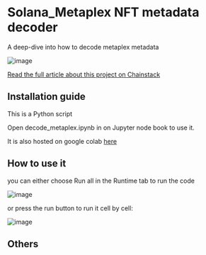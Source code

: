 # Solana_Metaplex NFT metadata decoder
 A deep-dive into how to decode metaplex metadata

![image](https://chainstack.com/wp-content/uploads/2022/06/Solana-metaplex-2048x1084.png)


[Read the full article about this project on Chainstack](https://chainstack.com/the-mystery-of-solana-metaplex-nft-metadata-encoding/)

## Installation guide

This is a Python script

Open decode_metaplex.ipynb in on Jupyter node book to use it.

It is also hosted on google colab [here](https://colab.research.google.com/drive/1NtT-xUL0XPtm4BQI9A7o6V7PvYtBnnlC?usp=sharing)

## How to use it
you can either choose Run all in the Runtime tab to run the code 

![image](https://chainstack.com/wp-content/uploads/2022/06/image-35-1024x461.png)

or press the run button to run it cell by cell:

![image](https://chainstack.com/wp-content/uploads/2022/06/image-36-768x553.png)
## Others
